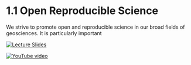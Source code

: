 # 1.1 Open Reproducible Science

We strive to promote open and reproducible science in our broad fields of geosciences. It is particularly important

[![Lecture Slides](../../img/Google_Slides_Logo.svg)](https://docs.google.com/presentation/d/1SCrx65-Q_CB8JRMN81Uk-QniPvPE-wozRD7YDDQEapc/edit?usp=sharing)

[![YouTube video](../../img/YouTube-Logo.wine.svg)](https://youtu.be/WeZ2vJxBuTg?si=aG1IuBNhCQnb1ljv)
